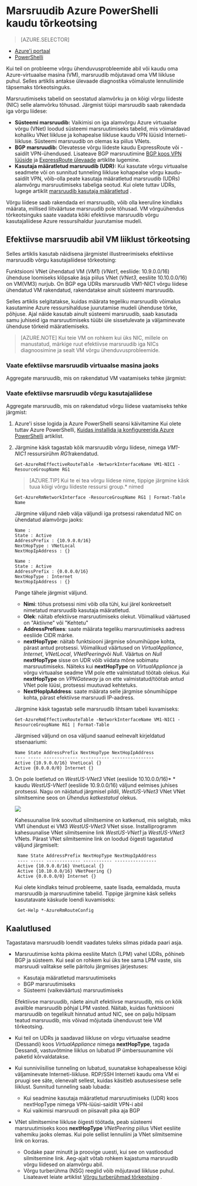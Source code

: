 <properties 
   pageTitle="Marsruudib - PowerShelli tõrkeotsing | Microsoft Azure'i"
   description="Saate teada, kuidas tõrkeotsing marsruudib Azure'i ressursihaldur juurutamise mudeli Azure PowerShelli kaudu."
   services="virtual-network"
   documentationCenter="na"
   authors="AnithaAdusumilli"
   manager="narayan"
   editor=""
   tags="azure-resource-manager"
/>
<tags 
   ms.service="virtual-network"
   ms.devlang="na"
   ms.topic="article"
   ms.tgt_pltfrm="na"
   ms.workload="infrastructure-services"
   ms.date="09/23/2016"
   ms.author="anithaa" />

# <a name="troubleshoot-routes-using-azure-powershell"></a>Marsruudib Azure PowerShelli kaudu tõrkeotsing

> [AZURE.SELECTOR]
- [Azure'i portaal](virtual-network-routes-troubleshoot-portal.md)
- [PowerShelli](virtual-network-routes-troubleshoot-powershell.md)

Kui teil on probleeme võrgu ühenduvusprobleemide abil või kaudu oma Azure-virtuaalse masina (VM), marsruudib mõjutavad oma VM liikluse puhul. Selles artiklis antakse ülevaade diagnostika võimaluste lennuliinide täpsemaks tõrkeotsinguks.

Marsruutimiseks tabelid on seostatud alamvõrku ja on kõigi võrgu liideste (NIC) selle alamvõrku tõhusad. Järgmist tüüpi marsruudib saab rakendada iga võrgu liidese:

- **Süsteemi marsruudib:** Vaikimisi on iga alamvõrgu Azure virtuaalse võrgu (VNet) loodud süsteemi marsruutimiseks tabelid, mis võimaldavad kohaliku VNet liikluse ja kohapealse liikluse kaudu VPN lüüsid Interneti-liikluse. Süsteemi marsruudib on olemas ka piilus VNets.
- **BGP marsruudib:** Olevatesse võrgu liideste kaudu ExpressRoute või -saidilt VPN-ühendused. Lisateave BGP marsruutimine [BGP koos VPN lüüside](../vpn-gateway/vpn-gateway-bgp-overview.md) ja [ExpressRoute ülevaade](../expressroute/expressroute-introduction.md) artiklite lugemine.
- **Kasutaja määratletud marsruudib (UDR):** Kui kasutate võrgu virtuaalse seadmete või on sunnitud tunneling liikluse kohapealse võrgu kaudu-saidilt VPN, võib-olla peate kasutaja määratletud marsruudib (UDRs) alamvõrgu marsruutimiseks tabeliga seotud. Kui olete tuttav UDRs, lugege artiklit [marsruudib kasutaja määratletud](virtual-networks-udr-overview.md#user-defined-routes) .

Võrgu liidese saab rakendada eri marsruudib, võib olla keeruline kindlaks määrata, millised liitväärtuse marsruudib pole tõhusad. VM võrguühendus tõrkeotsinguks saate vaadata kõiki efektiivse marsruudib võrgu kasutajaliidese Azure ressursihaldur juurutamise mudeli.

## <a name="using-effective-routes-to-troubleshoot-vm-traffic-flow"></a>Efektiivse marsruudib abil VM liiklust tõrkeotsing

Selles artiklis kasutab näidisena järgmistel illustreerimiseks efektiivse marsruudib võrgu kasutajaliidese tõrkeotsing:

Funktsiooni VNet ühendatud VM (*VM1*) (*VNet1*, eesliide: 10.9.0.0/16) ühenduse loomiseks klõpsake äsja piilus VNet (*VNet3*, eesliite 10.10.0.0/16) on VM(VM3) nurjub. On BGP ega UDRs marsruudib VM1-NIC1 võrgu liidese ühendatud VM rakendatud, rakendatakse ainult süsteemi marsruudib.

Selles artiklis selgitatakse, kuidas määrata tegeliku marsruudib võimalus kasutamine Azure ressursihalduse juurutamise mudeli ühenduse tõrke, põhjuse.
Ajal näide kasutab ainult süsteemi marsruudib, saab kasutada samu juhiseid iga marsruutimiseks tüübi üle sissetulevate ja väljaminevate ühenduse tõrkeid määratlemiseks.

>[AZURE.NOTE] Kui teie VM on rohkem kui üks NIC, millele on manustatud, märkige ruut efektiivse marsruudib iga NICs diagnoosimine ja sealt VM võrgu ühenduvusprobleemide.

### <a name="view-effective-routes-for-a-virtual-machine"></a>Vaate efektiivse marsruudib virtuaalse masina jaoks

Aggregate marsruudib, mis on rakendatud VM vaatamiseks tehke järgmist:

### <a name="view-effective-routes-for-a-network-interface"></a>Vaate efektiivse marsruudib võrgu kasutajaliidese

Aggregate marsruudib, mis on rakendatud võrgu liidese vaatamiseks tehke järgmist:

1.  Azure'i sisse logida ja Azure PowerShelli seansi käivitamine Kui olete tuttav Azure PowerShelli, [Kuidas installida ja konfigureerida Azure PowerShelli](../powershell-install-configure.md) artiklist.

2.  Järgmine käsk tagastab kõik marsruudib võrgu liidese, nimega *VM1-NIC1* ressursirühm *RG1*rakendatud.

        Get-AzureRmEffectiveRouteTable -NetworkInterfaceName VM1-NIC1 -ResourceGroupName RG1

    >[AZURE.TIP] Kui te ei tea võrgu liidese nime, tippige järgmine käsk tuua kõigi võrgu liideste ressursi group.* nimed

        Get-AzureRmNetworkInterface -ResourceGroupName RG1 | Format-Table Name

    Järgmine väljund näeb välja väljundi iga protsessi rakendatud NIC on ühendatud alamvõrgu jaoks:

        Name :
        State : Active
        AddressPrefix : {10.9.0.0/16}
        NextHopType : VNetLocal
        NextHopIpAddress : {}

        Name :
        State : Active
        AddressPrefix : {0.0.0.0/16}
        NextHopType : Internet
        NextHopIpAddress : {}

    Pange tähele järgmist väljund.
    - **Nimi**: tõhus protsessi nimi võib olla tühi, kui järel konkreetselt nimetatud marsruudib kasutaja määratletud. 
    - **Olek**: näitab efektiivse marsruutimiseks olekut. Võimalikud väärtused on "Aktiivne" või "Kehtetu"
    - **AddressPrefixes**: saate määrata tegeliku marsruutimiseks aadress eesliide CIDR märke. 
    - **nextHopType**: näitab funktsiooni järgmise sõnumihüppe kohta, pärast antud protsessi. Võimalikud väärtused on *VirtualAppliance*, *Internet*, *VNetLocal*, *VNetPeering*või *Null*. Väärtus on *Null* **nextHopType** sisse on UDR võib viidata mõne sobimatu marsruutimiseks. Näiteks kui **nextHopType** on *VirtualAppliance* ja võrgu virtuaalse seadme VM pole ette valmistatud töötab olekus. Kui **nextHopType** on *VPNGateway* ja on ette valmistatud/töötab antud VNet pole lüüsi, protsessi muutuvad kehtetuks.
    - **NextHopIpAddress**: saate määrata selle järgmise sõnumihüppe kohta, pärast efektiivse marsruudi IP-aadress.
    
    Järgmine käsk tagastab selle marsruudib lihtsam tabeli kuvamiseks:

        Get-AzureRmEffectiveRouteTable -NetworkInterfaceName VM1-NIC1 -ResourceGroupName RG1 | Format-Table

    Järgmised väljund on osa väljund saanud eelnevalt kirjeldatud stsenaariumi:

        Name State AddressPrefix NextHopType NextHopIpAddress
        ---- ----- ------------- ----------- ----------------
        Active {10.9.0.0/16} VnetLocal {}
        Active {0.0.0.0/0} Internet {}
    

3. On pole loetletud on *WestUS-VNet3* VNet (eesliide 10.10.0.0/16)* * kaudu *WestUS-VNet1* (eesliide 10.9.0.0/16) väljund eelmises juhises protsessi. Nagu on näidatud järgmisel pildil, *WestUS-VNet3* VNet VNet silmitsemine seos on *Ühendus katkestatud* olekus.
    
    ![](./media/virtual-network-routes-troubleshoot-portal/image4.png)

    Kahesuunalise link soovitud silmitsemine on katkenud, mis selgitab, miks VM1 ühendust ei VM3 *WestUS-VNet3* VNet sisse. Installiprogramm kahesuunalise VNet silmitsemine link *WestUS-VNet1* ja *WestUS-VNet3* VNets. Pärast VNet silmitsemine link on loodud õigesti tagastatud väljund järgmiselt:

        Name State AddressPrefix NextHopType NextHopIpAddress
        ---- ----- ------------- ----------- ----------------
        Active {10.9.0.0/16} VnetLocal {}
        Active {10.10.0.0/16} VNetPeering {}
        Active {0.0.0.0/0} Internet {}
        
    Kui olete kindlaks teinud probleeme, saate lisada, eemaldada, muuta marsruudib ja marsruutimine tabelid. Tippige järgmine käsk selleks kasutatavate käskude loendi kuvamiseks:

        Get-Help *-AzureRmRouteConfig

## <a name="considerations"></a>Kaalutlused

Tagastatava marsruudib loendit vaadates tuleks silmas pidada paari asja.

- Marsruutimise kohta pikima eesliite Match (LPM) vahel UDRs, põhineb BGP ja süsteem. Kui seal on rohkem kui üks tee sama LPM vaste, siis marsruudi valitakse selle päritolu järgmises järjestuses:
    - Kasutaja määratletud marsruutimiseks
    - BGP marsruutimiseks
    - Süsteemi (vaikeväärtus) marsruutimiseks

    Efektiivse marsruudib, näete ainult efektiivse marsruudib, mis on kõik availble marsruudib põhjal LPM vasted. Näitab, kuidas funktsiooni marsruudib on tegelikult hinnatud antud NIC, see on palju hõlpsam teatud marsruudib, mis võivad mõjutada ühenduvust teie VM tõrkeotsing.

- Kui teil on UDRs ja saadavad liikluse on võrgu virtuaalse seadme (Dessandi) koos *VirtualAppliance* nimega **nextHopType**, tagada Dessandi, vastuvõtmine liiklus on lubatud IP ümbersuunamine või paketid kõrvaldatakse. 
- Kui sunniviisilise tunneling on lubatud, suunatakse kohapealsesse kõigi väljaminevate Interneti-liikluse. RDP/SSH Interneti kaudu oma VM ei pruugi see säte, olenevalt sellest, kuidas käsitleb asutusesisese selle liiklust. 
  Sunnitud tunneling saab lubada:
    - Kui seadmine kasutaja määratletud marsruutimiseks (UDR) koos nextHopType nimega VPN-lüüsi-saidilt VPN-i abil
    - Kui vaikimisi marsruudi on piisavalt pika aja BGP
- VNet silmitsemine liikluse õigesti töötada, peab süsteemi marsruutimiseks koos **nextHopType** *VNetPeering* piilus VNet eesliite vahemiku jaoks olemas. Kui pole sellist lennuliini ja VNet silmitsemine link on korras.
    - Oodake paar minutit ja proovige uuesti, kui see on vastloodud silmitsemine link. Aeg-ajalt võtab rohkem kajastuma marsruudib võrgu liidesed on alamvõrgu abil.
    - Võrgu turberühma (NSG) reeglid võib mõjutavad liikluse puhul. Lisateavet leiate artiklist [Võrgu turberühmad tõrkeotsing](virtual-network-nsg-troubleshoot-powershell.md) .
